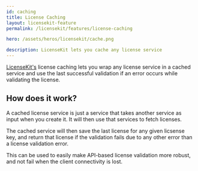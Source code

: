 ```yaml
---
id: caching
title: License Caching
layout: licensekit-feature
permalink: /licensekit/features/license-caching

hero: /assets/heros/licensekit/cache.png

description: LicenseKit lets you cache any license service
---
```


[LicenseKit's](/licensekit) license caching lets you wrap any license service in a cached service and use the last successful validation if an error occurs while validating the license.


## How does it work?

A cached license service is just a service that takes another service as input when you create it. It will then use that services to fetch licenses.

The cached service will then save the last license for any given licsense key, and return that license if the validation fails due to any other error than a license validation error.

This can be used to easily make API-based license validation more robust, and not fail when the client connectivity is lost.